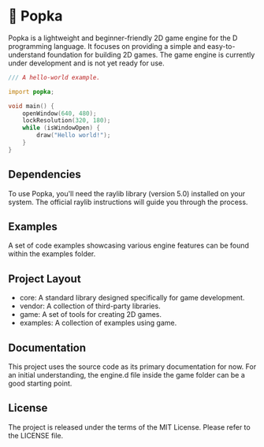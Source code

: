 # 🍂 Popka

Popka is a lightweight and beginner-friendly 2D game engine for the D programming language.
It focuses on providing a simple and easy-to-understand foundation for building 2D games.
The game engine is currently under development and is not yet ready for use.

```d
/// A hello-world example.

import popka;

void main() {
    openWindow(640, 480);
    lockResolution(320, 180);
    while (isWindowOpen) {
        draw("Hello world!");
    }
}
```

## Dependencies

To use Popka, you'll need the raylib library (version 5.0) installed on your system.
The official raylib instructions will guide you through the process.

## Examples

A set of code examples showcasing various engine features can be found within the examples folder.

## Project Layout

* core: A standard library designed specifically for game development. 
* vendor: A collection of third-party libraries.
* game: A set of tools for creating 2D games.
* examples: A collection of examples using game.

## Documentation

This project uses the source code as its primary documentation for now.
For an initial understanding, the engine.d file inside the game folder can be a good starting point.

## License

The project is released under the terms of the MIT License.
Please refer to the LICENSE file.

